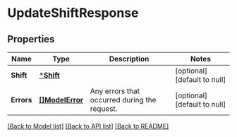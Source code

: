 # UpdateShiftResponse

## Properties

 Name       | Type                         | Description                                  | Notes                        
------------|------------------------------|----------------------------------------------|------------------------------
 **Shift**  | [***Shift**](Shift.md)       |                                              | [optional] [default to null] 
 **Errors** | [**[]ModelError**](Error.md) | Any errors that occurred during the request. | [optional] [default to null] 

[[Back to Model list]](../README.md#documentation-for-models) [[Back to API list]](../README.md#documentation-for-api-endpoints) [[Back to README]](../README.md)

